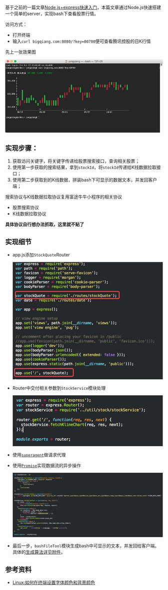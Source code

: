 基于之前的一篇文章[Node.js+express快速入门](http://bigqiang.com/?p=351)，本篇文章通过Node.js快速搭建一个简单的server，实现bash下查看股票行情。

访问方式：

- 打开终端
- 输入`curl bigqiang.com:8080/?key=00700`便可查看腾讯控股的日K行情

先上一张效果图

![](bash_quote_demo.png)


## 实现步骤：

1. 获取访问关键字，将关键字传递给股票搜索接口，查询相关股票；
2. 使用第一步获取的搜索结果，拿到`stockId`，将`stockId`传递给K线数据拉取接口；
3. 使用第二步获取到的K线数据，拼装bash下可显示的数据文本，并发回客户端；

搜索协议与K线数据拉取协议复用富途牛牛小程序的相关协议

- 股票搜索协议
- K线数据拉取协议

**具体协议自行想办法抓取，这里就不贴了**

## 实现细节

- app.js添加`StockQuote`Router

	![](add_stock_router.png)

- Router中交付相关参数到`StockService`模块处理

	![](call_stock_service.png)

- 使用[`superagent`](https://cnodejs.org/topic/5378720ed6e2d16149fa16bd)做请求代理
- 使用[`Promise`](https://wohugb.gitbooks.io/ecmascript-6/content/docs/promise.html)实现数据流的异步操作

	![](stock_service_code.png)

- 最后一步，`bashFileTool`模块生成bash中可显示的文本，并发回给客户端。具体的[生成算法详见附件](bashFileTool.js)。


## 参考资料
- [Linux:如何在终端设置字体颜色和背景颜色](https://www.techforgeek.info/linux_terminal_text_color.html)